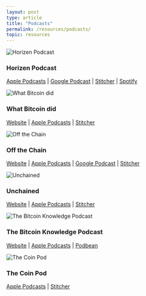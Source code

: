 ```yaml
---
layout: post
type: article
title: "Podcasts"
permalink: /resources/podcasts/
topic: resources
---
```



![Horizen Podcast](https://secureimg.stitcher.com/feedimagesplain328/367125.jpg)

<h3 class="text-center">Horizen Podcast</h3>

<p class="text-center mb-5">
    <a href="https://itunes.apple.com/at/podcast/horizen/id1451532930?l=en&mt=2" target="_blank">Apple Podcasts</a> | 
    <a href="https://play.google.com/music/listen#/ps/Igdazc3uwlcwek7dsbmfxcnenq4" target="_blank">Google Podcast</a> | 
    <a href="https://www.stitcher.com/podcast/horizen" target="_blank">Stitcher</a> | 
    <a href="https://open.spotify.com/show/19QEuU6YL0gtr0Z49X7GmY" target="_blank">Spotify</a>
</p>


![What Bitcoin did](https://secureimg.stitcher.com/feedimagesplain328/159159.jpg)

<h3 class="text-center">What Bitcoin did</h3>

<p class="text-center mb-5">
    <a href="https://www.whatbitcoindid.com/" target="_blank">Website</a> | 
    <a href="https://itunes.apple.com/at/podcast/the-what-bitcoin-did-podcast/id1317356120?l=en&mt=2" target="_blank">Apple Podcasts</a> | 
    <a href="https://www.stitcher.com/podcast/what-bitcoin-did" target="_blank">Stitcher</a>
</p>


![Off the Chain](https://is3-ssl.mzstatic.com/image/thumb/Music128/v4/53/37/6d/53376dd3-801b-3eb1-2f8a-806d8f190257/source/1200x630bb.jpg)

<h3 class="text-center">Off the Chain</h3>

<p class="text-center mb-5">
    <a href="https://offthechain.libsyn.com/" target="_blank">Website</a> | 
    <a href="https://itunes.apple.com/at/podcast/off-the-chain/id1434060078?l=en&mt=2" target="_blank">Apple Podcasts</a> | 
    <a href="https://www.google.com/podcasts?feed=aHR0cDovL29mZnRoZWNoYWluLmxpYnN5bi5jb20vcnNz" target="_blank">Google Podcast</a> | 
    <a href="https://www.stitcher.com/podcast/blockworks-group/off-the-chain" target="_blank">Stitcher</a>
</p>


![Unchained](https://i1.sndcdn.com/avatars-000359576747-qmfxcm-t500x500.jpg)

<h3 class="text-center">Unchained</h3>

<p class="text-center mb-5">
    <a href="https://unchainedpodcast.com/" target="_blank">Website</a> | 
    <a href="https://itunes.apple.com/at/podcast/unchained-your-no-hype-resource-for-all-things-crypto/id1123922160?l=en&mt=2" target="_blank">Apple Podcasts</a> | 
    <a href="https://www.stitcher.com/podcast/forbes-podcast-network/unchained-big-ideas-from-the-worlds-of-blockchain-and-fintech" target="_blank">Stitcher</a>
</p>


![The Bitcoin Knowledge Podcast](https://www.bitcoin.kn/img/bitcoin-knowledge-podcast.jpg)

<h3 class="text-center mb-5">The Bitcoin Knowledge Podcast</h3>

<p class="text-center">
    <a href="https://www.bitcoin.kn/" target="_blank">Website</a> | 
    <a href="https://itunes.apple.com/at/podcast/the-bitcoin-knowledge-podcast/id301670981?l=en&mt=2" target="_blank">Apple Podcasts</a> | 
    <a href="https://www.podbean.com/podcast-detail/mrvih-3a3df/Podcast-%E2%80%93-The-Bitcoin-Knowledge-Podcast" target="_blank">Podbean</a>
</p>


![The Coin Pod](https://secureimg.stitcher.com/feedimagesplain328/173867.jpg)

<h3 class="text-center mb-5">The Coin Pod</h3>

<p class="text-center">
    <a href="https://itunes.apple.com/at/podcast/the-coin-pod/id1350143328?l=en&mt=2" target="_blank">Apple Podcasts</a> | 
    <a href="https://www.stitcher.com/podcast/the-coin-pod" target="_blank">Stitcher</a>
</p>


